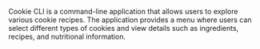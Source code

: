 Cookie CLI is a command-line application that allows users to explore various cookie recipes. The application provides a menu where users can select different types of cookies and view details such as ingredients, recipes, and nutritional information.


